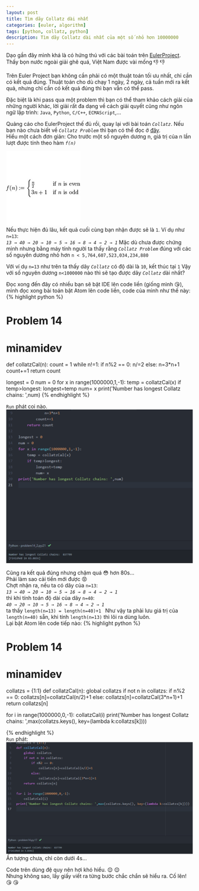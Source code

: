 ```yaml
---
layout: post
title: Tìm dãy Collatz dài nhất
categories: [euler, algorithm]
tags: [python, collatz, python]
description: Tìm dãy Collatz dài nhất của một số nhỏ hơn 10000000
---
```

Dạo gần đây mình khá là có hứng thú với các bài toán trên [EulerProject](https://projecteuler.net). Thấy bọn nước ngoài giải ghê quá, Việt Nam được vài mống 👎 👎  

Trên Euler Project bạn không cần phải có một thuật toán tối ưu nhất, chỉ cần có kết quả đúng. Thuật toán cho dù chạy 1 ngày, 2 ngày, cả tuần mới ra kết quả, nhưng chỉ cần có kết quả đúng thì bạn vẫn có thể pass.  

Đặc biệt là khi pass qua một problem thì bạn có thể tham khảo cách giải của những người khác, lời giải rất đa dạng về cách giải quyết cũng như ngôn ngữ lập trình: `Java`, `Python`, `C/C++`, `ECMAScript`,...  

Quảng cáo cho EulerProject thế đủ rồi, quay lại với bài toán *`Collatz`*. Nếu bạn nào chưa biết về *`Collatz Problem`* thì bạn có thể đọc ở [đây](https://en.wikipedia.org/wiki/Collatz_conjecture).  
Hiểu một cách đơn giản:
Cho trước một số nguyên dương n, giá trị của n lần lượt được tính theo hàm *`f(n)`*  

![collazt function](/assets/media/2016-12-21-3.jpeg)   
Nếu thực hiện đủ lâu, kết quả cuối cùng bạn nhận được sẽ là `1`. Ví dụ như `n=13`:  
*`13 → 40 → 20 → 10 → 5 → 16 → 8 → 4 → 2 → 1`*
Mặc dù chưa được chứng minh nhưng bằng máy tính người ta thấy rằng *`Collatz Problem`* đúng với các số nguyên dương nhỏ hơn `n < 5,764,607,523,034,234,880`  

Với ví dụ `n=13` như trên ta thấy dãy *`Collatz`* có độ dài là `10`, kết thúc tại `1`
Vậy với số nguyên dương `n<1000000` nào thì sẽ tạo được dãy *`Collatz`* dài nhất?  

Đọc xong đến đây có nhiều bạn sẽ bật IDE lên code liền (giống mình 😘), mình đọc xong bài toán bật Atom lên code liền, code của mình như thế này:  
 {% highlight python %}
 # Problem 14
 # minamidev
 def collatzCal(n):
     count = 1
     while n!=1:
         if n%2 == 0:
             n/=2
         else:
             n=3*n+1
         count+=1
     return count

 longest = 0
 num = 0
 for x in range(1000000,1,-1):
     temp = collatzCal(x)
     if temp>longest:
         longest=temp
         num= x
 print('Number has longest Collatz chains: ',num)
{% endhighlight %}

`Run` phát coi nào.
![problem14_2.py](/assets/media/2016-12-21-1.png)

Cũng ra kết quả đúng nhưng chậm quá 😳  hơn 80s...  
Phải làm sao cải tiến mới được 😡  
Chợt nhận ra, nếu ta có dãy của `n=13`:  
*`13 → 40 → 20 → 10 → 5 → 16 → 8 → 4 → 2 → 1`*  
thì khi tính toán độ dài của dãy `n=40`:  
*`40 → 20 → 10 → 5 → 16 → 8 → 4 → 2 → 1`*  
ta thấy `length(n=13) = length(n=40)+1 `
Như vậy ta phải lưu giá trị của `length(n=40)` sẵn, khi tính `length(n=13)` thì lôi ra dùng luôn.  
Lại bật Atom lên code tiếp nào:
{% highlight python %}
# Problem 14
# minamidev

collatzs = {1:1}
def collatzCal(n):
    global collatzs
    if not n in collatzs:
        if n%2 == 0:
            collatzs[n]=collatzCal(n/2)+1
        else:
            collatzs[n]=collatzCal(3*n+1)+1
    return collatzs[n]

for i in range(1000000,0,-1):
    collatzCal(i)
print('Number has longest Collatz chains: ',max(collatzs.keys(), key=(lambda k:collatzs[k])))

{% endhighlight %}  
`Run` phát:  
![problem14.py](/assets/media/2016-12-21-2.png)  
Ấn tượng chưa, chỉ còn dưới 4s...

Code trên dùng đệ quy nên hơi khó hiểu. 😌 😌  
Nhưng không sao, lấy giấy viết ra từng bước chắc chắn sẽ hiểu ra. Cố lên! 😘 😘  
